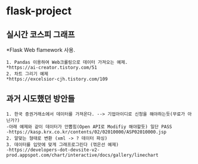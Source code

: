 # flask-project

## 실시간 코스피 그래프 
*Flask Web flamework 사용.
```
1. Pandas 이용하여 Web크롤링으로 데이터 가져오는 예제.
*https://ai-creator.tistory.com/51
2. 차트 그리기 예제
*https://excelsior-cjh.tistory.com/109
```
## 과거 시도했던 방안들
```
1. 한국 증권거래소에서 데이터를 가져온다. --> 기업아이디로 신청을 해야하는듯(무료가 아닌가?)
-아래 예제와 같이 데이터가 안뽑힘(Open API로 Modifiy 해야할듯) 일단 PASS
-https://kasp.krx.co.kr/contents/02/02010000/ASP02010000.jsp
2. 알맞는 형태로 변환 (xml -> ? 데이터 파싱)
3. 데이터를 입맛에 맞게 그래프로그린다 (꺾은선 예제)
-https://developers-dot-devsite-v2-prod.appspot.com/chart/interactive/docs/gallery/linechart
```
